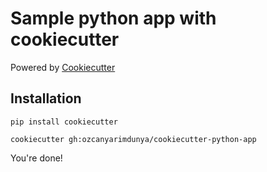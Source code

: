 # Sample python app with cookiecutter

Powered by [Cookiecutter](https://github.com/audreyr/cookiecutter)

## Installation

```shell
pip install cookiecutter

cookiecutter gh:ozcanyarimdunya/cookiecutter-python-app
```

You're done!
